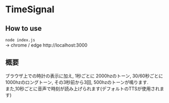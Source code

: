 # TimeSignal

## How to use

`node index.js`  
-> chrome / edge  http://localhost:3000

## 概要
ブラウザ上での時計の表示に加え, 1秒ごとに 2000hzのトーン, 30/60秒ごとに1000hzのロングトーン,  その3秒前から3回, 500hzのトーンが鳴ります.  
また,10秒ごとに音声で時刻が読み上げられます(デフォルトのTTSが使用されます)